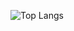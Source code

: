 ![Top Langs](https://github-readme-stats.vercel.app/api/top-langs/?username=anuraghazra&langs_count=1&hide=javascript&layout=compact)
